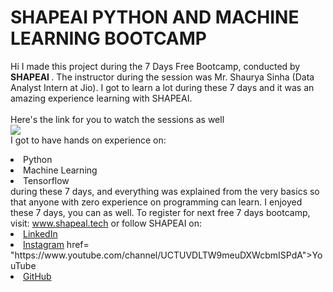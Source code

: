 # SHAPEAI PYTHON AND MACHINE LEARNING BOOTCAMP
Hi I made this project during the 7 Days Free Bootcamp, conducted by <b> SHAPEAI
</b>.
The instructor during the session was Mr. Shaurya Sinha (Data Analyst Intern at Jio). I got to
learn a lot during these 7 days and it was an amazing experience learning with SHAPEAI. <br><br>Here's the link for you to watch the sessions as well<br>
<a href="https://www.youtube.com/playlist?list=PL7zl8TDRnbu LNEA-59W7wwgCWEBLE0D6h"> <img src="https://github.com/ShapeAI/PYTHON-AND-DATA ANALYTICS/blob/main/YOUTUBE 20THUMBNAIL-5.png"> </a>
<br>I got to have hands on experience on:
<li>Python
<li>Machine Learning
<li>Tensorflow
<br>during these 7 days, and everything was explained from the very basics so that anyone with zero experience on programming can learn.
I enjoyed these 7 days, you can as well. To register for next free 7 days bootcamp, visit:
<a href="https://www.shapeai.tech"> www.shapeal.tech</a>
or follow SHAPEAI on:
<li><a href= "https://in.linkedin.com/company/shapeai">LinkedIn</a>
<li><a href=
"https://www.instagram.com/shape.ai/?hl=en">Instagram</a>
href=
"https://www.youtube.com/channel/UCTUVDLTW9meuDXWcbmISPdA">YouTube</a>
<li><a href=
"https://github.com/shapeal">GitHub</a>
